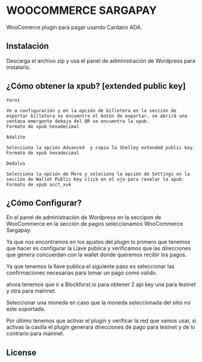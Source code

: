 # WOOCOMMERCE SARGAPAY

WooComerce plugin para pagar usando Cardano ADA.

## Instalación

Descarga el archivo zip y usa el panel de administración de Wordpress para instalarlo.

## ¿Cómo obtener la xpub? [extended public key]

```
Yoroi

Ve a configuración y en la opción de billetera en la sección de exportar billetera se encuentra el botón de exportar, se abrirá una ventana emergente debajo del QR se encuentra la xpub.
Formato de xpub hexadecimal

Adalite

Selecciona la opción Advanced  y copia la Shelley extended public key.
Formato de xpub hexadecimal

Dedalus

Selecciona la opción de More y seleciona la opción de Settings en la sección de Wallet Public Key click en el ojo para revelar la xpub.
Formato de xpub acct_xvk

```

## ¿Cómo Configurar?

En el panel de administración de Wordpress en la seccipon de WooCommerce en la sección de pagos seleccionamos WooCommerce Sargapay.

Ya que nos encontramos en los ajustes del plugin lo primero que tenemos que hacer es configurar la Llave publica y verificamos que las direcciones que genera concuerdan con la wallet donde queremos recibir los pagos.

Ya que tenemos la llave publica el siguiente paso es seleccionar las confirmaciones necesarias para tomar un pago como valido.

ahora tenemos que ir a Blockforst.io para obtener 2 api key una para testnet y otra para mainnet.

Seleccionar una moneda en caso que la moneda seleccionada del sitio no este soportada.

Por último tenemos que activar el plugin y verificar la red que vamos usar, si activas la casilla el plugin generara direcciones de pago para testnet y de lo contrario para mainnet.


## License
